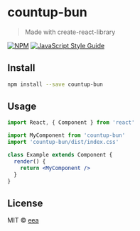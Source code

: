 # countup-bun

> Made with create-react-library

[![NPM](https://img.shields.io/npm/v/countup-bun.svg)](https://www.npmjs.com/package/countup-bun) [![JavaScript Style Guide](https://img.shields.io/badge/code_style-standard-brightgreen.svg)](https://standardjs.com)

## Install

```bash
npm install --save countup-bun
```

## Usage

```jsx
import React, { Component } from 'react'

import MyComponent from 'countup-bun'
import 'countup-bun/dist/index.css'

class Example extends Component {
  render() {
    return <MyComponent />
  }
}
```

## License

MIT © [eea](https://github.com/eea)

